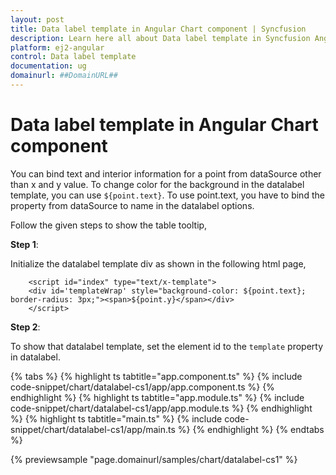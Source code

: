 ```yaml
---
layout: post
title: Data label template in Angular Chart component | Syncfusion
description: Learn here all about Data label template in Syncfusion Angular Chart component of Syncfusion Essential JS 2 and more.
platform: ej2-angular
control: Data label template 
documentation: ug
domainurl: ##DomainURL##
---
```


# Data label template in Angular Chart component

You can bind text and interior information for a point from dataSource other than x and y value. To change color for the background in the datalabel template, you can use `${point.text}`.
To use point.text, you have to bind the property from dataSource to name in the datalabel options.

Follow the given steps to show the table tooltip,

**Step 1**:

Initialize the datalabel template div as shown in the following html page,

```
    <script id="index" type="text/x-template">
    <div id='templateWrap' style="background-color: ${point.text}; border-radius: 3px;"><span>${point.y}</span></div>
    </script>
```

**Step 2**:

To show that datalabel template, set the element id to the `template` property in datalabel.

{% tabs %}
{% highlight ts tabtitle="app.component.ts" %}
{% include code-snippet/chart/datalabel-cs1/app/app.component.ts %}
{% endhighlight %}
{% highlight ts tabtitle="app.module.ts" %}
{% include code-snippet/chart/datalabel-cs1/app/app.module.ts %}
{% endhighlight %}
{% highlight ts tabtitle="main.ts" %}
{% include code-snippet/chart/datalabel-cs1/app/main.ts %}
{% endhighlight %}
{% endtabs %}
  
{% previewsample "page.domainurl/samples/chart/datalabel-cs1" %}
